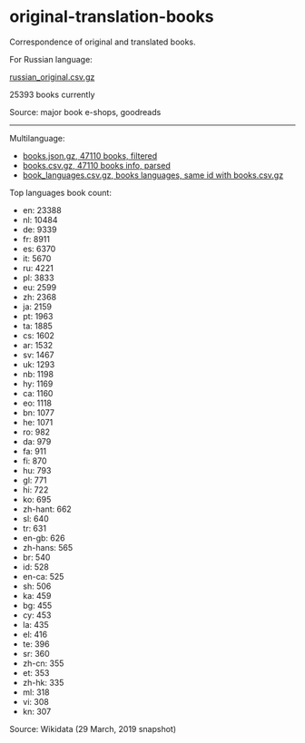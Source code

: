 # original-translation-books
Correspondence of original and translated books.

For Russian language:

[russian_original.csv.gz](https://github.com/dremovd/original-translation-books/raw/master/russian_original.csv.gz)

25393 books currently

Source: major book e-shops, goodreads

------

Multilanguage:

- [books.json.gz, 47110 books, filtered](https://github.com/dremovd/original-translation-books/raw/master/books.json.gz)
- [books.csv.gz, 47110 books info, parsed](https://github.com/dremovd/original-translation-books/raw/master/books.csv.gz)
- [book_languages.csv.gz, books languages, same id with books.csv.gz](https://github.com/dremovd/original-translation-books/raw/master/book_languages.csv.gz)

Top languages book count:
- en: 23388
- nl: 10484
- de: 9339
- fr: 8911
- es: 6370
- it: 5670
- ru: 4221
- pl: 3833
- eu: 2599
- zh: 2368
- ja: 2159
- pt: 1963
- ta: 1885
- cs: 1602
- ar: 1532
- sv: 1467
- uk: 1293
- nb: 1198
- hy: 1169
- ca: 1160
- eo: 1118
- bn: 1077
- he: 1071
- ro: 982
- da: 979
- fa: 911
- fi: 870
- hu: 793
- gl: 771
- hi: 722
- ko: 695
- zh-hant: 662
- sl: 640
- tr: 631
- en-gb: 626
- zh-hans: 565
- br: 540
- id: 528
- en-ca: 525
- sh: 506
- ka: 459
- bg: 455
- cy: 453
- la: 435
- el: 416
- te: 396
- sr: 360
- zh-cn: 355
- et: 353
- zh-hk: 335
- ml: 318
- vi: 308
- kn: 307


Source: Wikidata (29 March, 2019 snapshot)
